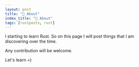```yaml
---
layout: post
title: "🗻 About"
index_title: "🗻 About"
tags: [rustposts, rust]
---
```


I starting to learn Rust. So on this page I will post things that I am discovering over the time.

Any contribution will be welcome.

Let's learn =)
